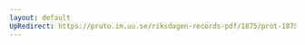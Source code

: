 ```yaml
---
layout: default
UpRedirect: https://pruto.im.uu.se/riksdagen-records-pdf/1875/prot-1875--ak--014.pdf
---
```

